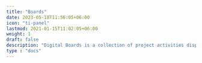 ```yaml
---
title: "Boards"
date: 2023-05-18T11:56:05+06:00
icon: "ti-panel"
lastmod: 2021-01-15T11:02:05+06:00
weight: 1
draft: false
description: "Digital Boards is a collection of project activities displayed in the form of cards, which helps to comment and update activities more easily"
type : "docs"
---
```

